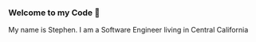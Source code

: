 ### Welcome to my Code 👋

My name is Stephen. I am a Software Engineer living in Central California
